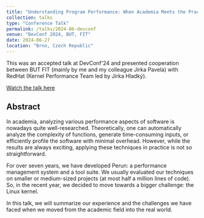 ```yaml
---
title: "Understanding Program Performance: When Academia Meets the Practice"
collection: talks
type: "Conference Talk"
permalink: /talks/2024-06-devconf
venue: "DevConf 2024, BUT, FIT"
date: 2024-06-27
location: "Brno, Czech Republic"
---
```


This was an accepted talk at DevConf'24 and presented cooperation between BUT FIT (mainly by me and
my colleague Jirka Pavela) with RedHat (Kernel Performance Team led by Jirka Hladký).

[<i class="fa fa-youtube-play zoom" aria-hidden="true"></i> Watch the talk here](https://www.youtube.com/watch?v=Ni28iexr0mg)

## Abstract

In academia, analyzing various performance aspects of software is nowadays quite well-researched. Theoretically, one can automatically analyze the complexity of functions, generate time-consuming inputs, or efficiently profile the software with minimal overhead. However, while the results are always exciting, applying these techniques in practice is not so straightforward.

For over seven years, we have developed Perun: a performance management system and a tool suite. We usually evaluated our techniques on smaller or medium-sized projects (at most half a million lines of code). So, in the recent year, we decided to move towards a bigger challenge: the Linux kernel.

In this talk, we will summarize our experience and the challenges we have faced when we moved from the academic field into the real world.
